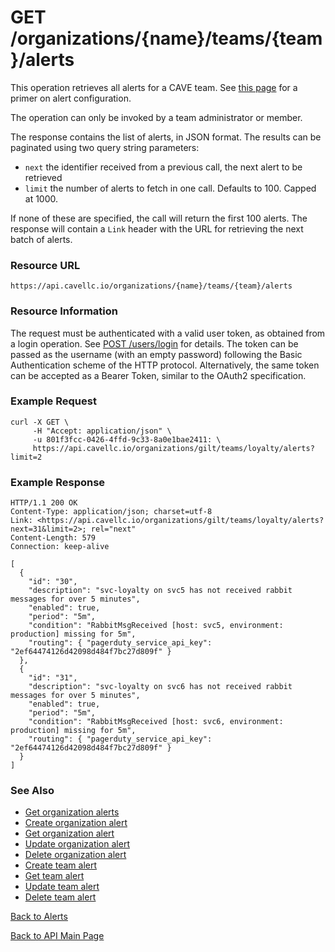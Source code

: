 # GET /organizations/{name}/teams/{team}/alerts
This operation retrieves all alerts for a CAVE team. See [this page](../alerts.md) for a primer on alert configuration.

The operation can only be invoked by a team administrator or member.

The response contains the list of alerts, in JSON format. The results can be paginated using two query string parameters:

* `next` the identifier received from a previous call, the next alert to be retrieved
* `limit` the number of alerts to fetch in one call. Defaults to 100. Capped at 1000.

If none of these are specified, the call will return the first 100 alerts. The response will contain a `Link` header with the URL for retrieving the next batch of alerts.

### Resource URL

`https://api.cavellc.io/organizations/{name}/teams/{team}/alerts`

### Resource Information

The request must be authenticated with a valid user token, as obtained from a login operation. See [POST /users/login](../users/login.md) for details. The token can be passed as the username (with an empty password) following the Basic Authentication scheme of the HTTP protocol. Alternatively, the same token can be accepted as a Bearer Token, similar to the OAuth2 specification.

### Example Request

    curl -X GET \
         -H "Accept: application/json" \
         -u 801f3fcc-0426-4ffd-9c33-8a0e1bae2411: \
         https://api.cavellc.io/organizations/gilt/teams/loyalty/alerts?limit=2

### Example Response

    HTTP/1.1 200 OK
    Content-Type: application/json; charset=utf-8
    Link: <https://api.cavellc.io/organizations/gilt/teams/loyalty/alerts?next=31&limit=2>; rel="next"
    Content-Length: 579
    Connection: keep-alive
    
    [
      {
        "id": "30",
        "description": "svc-loyalty on svc5 has not received rabbit messages for over 5 minutes",
        "enabled": true,
        "period": "5m",
        "condition": "RabbitMsgReceived [host: svc5, environment: production] missing for 5m",
        "routing": { "pagerduty_service_api_key": "2ef64474126d42098d484f7bc27d809f" }
      },
      {
        "id": "31",
        "description": "svc-loyalty on svc6 has not received rabbit messages for over 5 minutes",
        "enabled": true,
        "period": "5m",
        "condition": "RabbitMsgReceived [host: svc6, environment: production] missing for 5m",
        "routing": { "pagerduty_service_api_key": "2ef64474126d42098d484f7bc27d809f" }
      }
    ]

    
### See Also

* [Get organization alerts](get-org-alerts.md)
* [Create organization alert](create-org-alert.md)
* [Get organization alert](get-org-alert.md)
* [Update organization alert](update-org-alert.md)
* [Delete organization alert](delete-org-alert.md)
* [Create team alert](create-team-alert.md)
* [Get team alert](get-team-alert.md)
* [Update team alert](update-team-alert.md)
* [Delete team alert](delete-team-alert.md)

[Back to Alerts](README.md)

[Back to API Main Page](../api.md)

